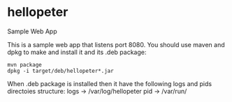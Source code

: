 # hellopeter
Sample Web App

This is a sample web app that listens port 8080.
You should use maven and dpkg to make and install it and its .deb package:

	mvn package
	dpkg -i target/deb/hellopeter*.jar


When .deb package is installed then it have the following logs and pids directoies structure:
logs -> /var/log/hellopeter
pid -> /var/run/

 
